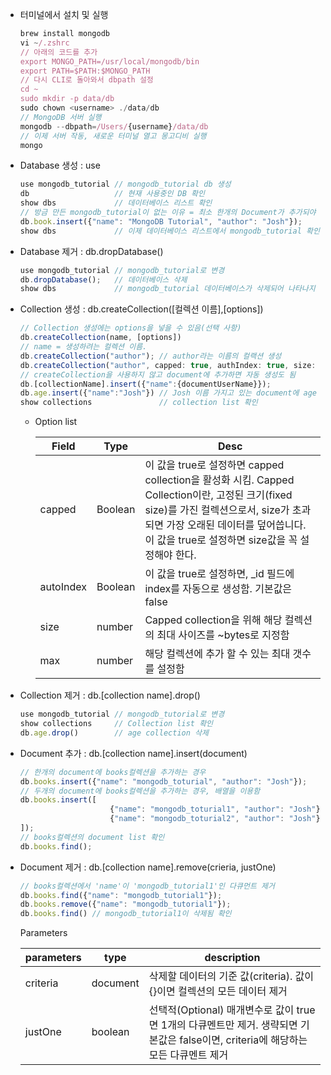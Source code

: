 - 터미널에서 설치 및 실행
    
    ```jsx
    brew install mongodb
    vi ~/.zshrc
    // 아래의 코드를 추가
    export MONGO_PATH=/usr/local/mongodb/bin
    export PATH=$PATH:$MONGO_PATH
    // 다시 CLI로 돌아와서 dbpath 설정
    cd ~
    sudo mkdir -p data/db
    sudo chown <username> ./data/db
    // MongoDB 서버 실행
    mongodb --dbpath=/Users/{username}/data/db
    // 이제 서버 작동, 새로운 터미널 열고 몽고디비 실행
    mongo
    ```
    
- Database 생성 : use
    
    ```jsx
    use mongodb_tutorial // mongodb_tutorial db 생성
    db                   // 현재 사용중인 DB 확인
    show dbs             // 데이터베이스 리스트 확인
    // 방금 만든 mongodb_tutorial이 없는 이유 = 최소 한개의 Document가 추가되야 함
    db.book.insert({"name": "MongoDB Tutorial", "author": "Josh"});
    show dbs             // 이제 데이터베이스 리스트에서 mongodb_tutorial 확인 가능
    ```
    
- Database 제거 : db.dropDatabase()
    
    ```jsx
    use mongodb_tutorial // mongodb_tutorial로 변경
    db.dropDatabase();   // 데이터베이스 삭제
    show dbs             // mongodb_tutorial 데이터베이스가 삭제되어 나타나지 않음
    ```
    
- Collection 생성 : db.createCollection([컬렉션 이름],[options])
    
    ```jsx
    // Collection 생성에는 options을 넣을 수 있음(선택 사항)
    db.createCollection(name, [options])
    // name = 생성하려는 컬렉션 이름. 
    db.createCollection("author"); // author라는 이름의 컬랙션 생성
    db.createCollection("author", capped: true, authIndex: true, size: 6142800, max: 10000});
    // createCollection을 사용하지 않고 document에 추가하면 자동 생성도 됨
    db.[collectionName].insert({"name":{documentUserName}});
    db.age.insert({"name":"Josh"}) // Josh 이름 가지고 있는 document에 age 컬렉션 추가 생성
    show collections               // collection list 확인
    ```
    
    - Option list
        
        
        | Field | Type | Desc |
        | --- | --- | --- |
        | capped | Boolean | 이 값을 true로 설정하면 capped collection을 활성화 시킴. Capped Collection이란, 고정된 크기(fixed size)를 가진 컬렉션으로서, size가 초과되면 가장 오래된 데이터를 덮어씁니다. 이 값을 true로 설정하면 size값을 꼭 설정해야 한다. |
        | autoIndex | Boolean | 이 값을 true로 설정하면, _id 필드에 index를 자동으로 생성함. 기본값은 false |
        | size | number | Capped collection을 위해 해당 컬렉션의 최대 사이즈를 ~bytes로 지정함 |
        | max | number | 해당 컬렉션에 추가 할 수 있는 최대 갯수를 설정함 |
- Collection 제거 : db.[collection name].drop()
    
    ```jsx
    use mongodb_tutorial // mongodb_tutorial로 변경
    show collections     // Collection list 확인
    db.age.drop()        // age collection 삭제
    ```
    
- Document 추가 : db.[collection name].insert(document)
    
    ```jsx
    // 한개의 document에 books컬렉션을 추가하는 경우
    db.books.insert({"name": "mongodb_toturial", "author": "Josh"});
    // 두개의 document에 books컬렉션을 추가하는 경우, 배열을 이용함
    db.books.insert([
    					{"name": "mongodb_toturial1", "author": "Josh"},
    					{"name": "mongodb_toturial2", "author": "Josh"}
    ]);
    // books컬렉션의 document list 확인
    db.books.find();
    ```
    
- Document 제거 : db.[collection name].remove(crieria, justOne)
    
     
    
    ```jsx
    // books컬렉션에서 'name'이 'mongodb_tutorial1'인 다큐먼트 제거
    db.books.find({"name": "mongodb_tutorial1"});
    db.books.remove({"name": "mongodb_tutorial1"});
    db.books.find() // mongodb_tutorial1이 삭제됨 확인
    ```
    
    Parameters
    
    | parameters | type | description |
    | --- | --- | --- |
    | criteria | document | 삭제할 데이터의 기준 값(criteria). 값이 {}이면 컬렉션의 모든 데이터 제거 |
    | justOne | boolean | 선택적(Optional) 매개변수로 값이 true면 1개의 다큐멘트만 제거. 생략되면 기본값은 false이면, criteria에 해당하는 모든 다큐멘트 제거 |
